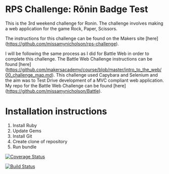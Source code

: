 # RPS Challenge: Rōnin Badge Test

This is the 3rd weekend challenge for Ronin. The challenge involves making a web application for the game Rock, Paper, Scissors.

The instructions for this challenge can be found on the Makers site [here] (https://github.com/missamynicholson/rps-challenge).

I will be following the same process as I did for Battle Web in order to complete this challenge. The Battle Web Challenge instructions can be found [here] (https://github.com/makersacademy/course/blob/master/intro_to_the_web/00_challenge_map.md).
This challenge used Capybara and Selenium and the aim was to Test Drive development of a MVC compliant web application.
My repo for the Battle Web Challenge can be found [here] (https://github.com/missamynicholson/Battle).

# Installation instructions

1. Install Ruby
2. Update Gems
3. Install Git
4. Create clone of repository
5. Run bundle


[![Coverage Status](https://coveralls.io/repos/github/missamynicholson/rps-challenge/badge.svg?branch=master)](https://coveralls.io/github/missamynicholson/rps-challenge?branch=master)

 [![Build Status](https://travis-ci.org/missamynicholson/rps-challenge.svg?branch=master)](https://travis-ci.org/missamynicholson/rps-challenge)

